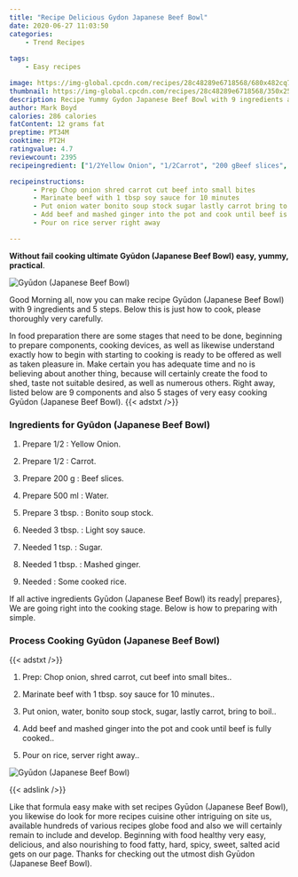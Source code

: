 ```yaml
---
title: "Recipe Delicious Gydon Japanese Beef Bowl"
date: 2020-06-27 11:03:50
categories:
    - Trend Recipes
    
tags:
    - Easy recipes

image: https://img-global.cpcdn.com/recipes/28c48289e6718568/680x482cq70/gyudon-japanese-beef-bowl-recipe-main-photo.jpg
thumbnail: https://img-global.cpcdn.com/recipes/28c48289e6718568/350x250cq70/gyudon-japanese-beef-bowl-recipe-main-photo.jpg
description: Recipe Yummy Gydon Japanese Beef Bowl with 9 ingredients and 5 stages of easy cooking.
author: Mark Boyd
calories: 286 calories
fatContent: 12 grams fat
preptime: PT34M
cooktime: PT2H
ratingvalue: 4.7
reviewcount: 2395
recipeingredient: ["1/2Yellow Onion", "1/2Carrot", "200 gBeef slices", "500 mlWater", "3 tbsp.Bonito soup stock", "3 tbsp.Light soy sauce", "1 tsp.Sugar", "1 tbsp.Mashed ginger", "Some cooked rice"]

recipeinstructions: 
      - Prep Chop onion shred carrot cut beef into small bites 
      - Marinate beef with 1 tbsp soy sauce for 10 minutes 
      - Put onion water bonito soup stock sugar lastly carrot bring to boil 
      - Add beef and mashed ginger into the pot and cook until beef is fully cooked 
      - Pour on rice server right away

---
```




**Without fail cooking ultimate Gyūdon (Japanese Beef Bowl) easy, yummy, practical**. 


![Gyūdon (Japanese Beef Bowl)](https://img-global.cpcdn.com/recipes/28c48289e6718568/680x482cq70/gyudon-japanese-beef-bowl-recipe-main-photo.jpg "Gyūdon (Japanese Beef Bowl)")




Good Morning all, now you can make recipe Gyūdon (Japanese Beef Bowl) with 9 ingredients and 5 steps. Below this is just how to cook, please thoroughly very carefully.

In food preparation there are some stages that need to be done, beginning to prepare components, cooking devices, as well as likewise understand exactly how to begin with starting to cooking is ready to be offered as well as taken pleasure in. Make certain you has adequate time and no is believing about another thing, because will certainly create the food to shed, taste not suitable desired, as well as numerous others. Right away, listed below are 9 components and also 5 stages of very easy cooking Gyūdon (Japanese Beef Bowl).
{{< adstxt />}}

### Ingredients for Gyūdon (Japanese Beef Bowl)


1. Prepare 1/2 : Yellow Onion.

1. Prepare 1/2 : Carrot.

1. Prepare 200 g : Beef slices.

1. Prepare 500 ml : Water.

1. Prepare 3 tbsp. : Bonito soup stock.

1. Needed 3 tbsp. : Light soy sauce.

1. Needed 1 tsp. : Sugar.

1. Needed 1 tbsp. : Mashed ginger.

1. Needed  : Some cooked rice.



If all active ingredients Gyūdon (Japanese Beef Bowl) its ready| prepares}, We are going right into the cooking stage. Below is how to preparing with simple.

### Process Cooking Gyūdon (Japanese Beef Bowl)

{{< adstxt />}}


1. Prep: Chop onion, shred carrot, cut beef into small bites..



1. Marinate beef with 1 tbsp. soy sauce for 10 minutes..



1. Put onion, water, bonito soup stock, sugar, lastly carrot, bring to boil..



1. Add beef and mashed ginger into the pot and cook until beef is fully cooked..



1. Pour on rice, server right away..



![Gyūdon (Japanese Beef Bowl)](https://img-global.cpcdn.com/steps/081025ec089b3070/160x128cq70/gyudon-japanese-beef-bowl-recipe-step-5-photo.jpg" "Gyūdon (Japanese Beef Bowl)")





{{< adslink />}}

Like that formula easy make with set recipes Gyūdon (Japanese Beef Bowl), you likewise do look for more recipes cuisine other intriguing on site us, available hundreds of various recipes globe food and also we will certainly remain to include and develop. Beginning with food healthy very easy, delicious, and also nourishing to food fatty, hard, spicy, sweet, salted acid gets on our page. Thanks for checking out the utmost dish Gyūdon (Japanese Beef Bowl).
